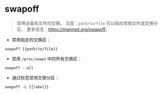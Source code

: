 # swapoff

> 禁用设备和文件的交换。
> 注意：`path/to/file` 可以指向常规文件或交换分区。
> 更多信息：<https://manned.org/swapoff>。

- 禁用指定的交换区：

`swapoff {{path/to/file}}`

- 禁用 `/proc/swaps` 中的所有交换区：

`swapoff --all`

- 通过标签禁用交换分区：

`swapoff -L {{label}}`